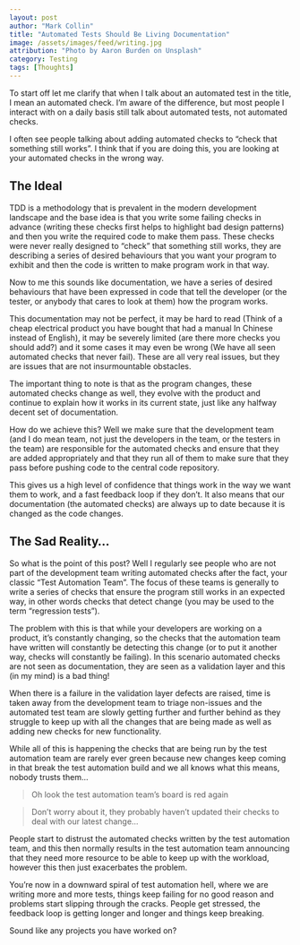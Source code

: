 ```yaml
---
layout: post
author: "Mark Collin"
title: "Automated Tests Should Be Living Documentation"
image: /assets/images/feed/writing.jpg
attribution: "Photo by Aaron Burden on Unsplash"
category: Testing
tags: [Thoughts]
---
```

To start off let me clarify that when I talk about an automated test in the title, I mean an automated check. I’m aware of the difference, but most people I interact with on a daily basis still talk about automated tests, not automated checks.

I often see people talking about adding automated checks to “check that something still works”. I think that if you are doing this, you are looking at your automated checks in the wrong way.

## The Ideal

TDD is a methodology that is prevalent in the modern development landscape and the base idea is that you write some failing checks in advance (writing these checks first helps to highlight bad design patterns) and then you write the required code to make them pass. These checks were never really designed to “check” that something still works, they are describing a series of desired behaviours that you want your program to exhibit and then the code is written to make program work in that way.

Now to me this sounds like documentation, we have a series of desired behaviours that have been expressed in code that tell the developer (or the tester, or anybody that cares to look at them) how the program works.

This documentation may not be perfect, it may be hard to read (Think of a cheap electrical product you have bought that had a manual In Chinese instead of English), it may be severely limited (are there more checks you should add?) and it some cases it may even be wrong (We have all seen automated checks that never fail). These are all very real issues, but they are issues that are not insurmountable obstacles.

The important thing to note is that as the program changes, these automated checks change as well, they evolve with the product and continue to explain how it works in its current state, just like any halfway decent set of documentation.

How do we achieve this? Well we make sure that the development team (and I do mean team, not just the developers in the team, or the testers in the team) are responsible for the automated checks and ensure that they are added appropriately and that they run all of them to make sure that they pass before pushing code to the central code repository.

This gives us a high level of confidence that things work in the way we want them to work, and a fast feedback loop if they don’t. It also means that our documentation (the automated checks) are always up to date because it is changed as the code changes.

## The Sad Reality…

So what is the point of this post? Well I regularly see people who are not part of the development team writing automated checks after the fact, your classic “Test Automation Team”. The focus of these teams is generally to write a series of checks that ensure the program still works in an expected way, in other words checks that detect change (you may be used to the term “regression tests”).

The problem with this is that while your developers are working on a product, it’s constantly changing, so the checks that the automation team have written will constantly be detecting this change (or to put it another way, checks will constantly be failing). In this scenario automated checks are not seen as documentation, they are seen as a validation layer and this (in my mind) is a bad thing!

When there is a failure in the validation layer defects are raised, time is taken away from the development team to triage non-issues and the automated test team are slowly getting further and further behind as they struggle to keep up with all the changes that are being made as well as adding new checks for new functionality.

While all of this is happening the checks that are being run by the test automation team are rarely ever green because new changes keep coming in that break the test automation build and we all knows what this means, nobody trusts them…

>Oh look the test automation team’s board is red again

>Don’t worry about it, they probably haven’t updated their checks to deal with our latest change…

People start to distrust the automated checks written by the test automation team, and this then normally results in the test automation team announcing that they need more resource to be able to keep up with the workload, however this then just exacerbates the problem.

You’re now in a downward spiral of test automation hell, where we are writing more and more tests, things keep failing for no good reason and problems start slipping through the cracks. People get stressed, the feedback loop is getting longer and longer and things keep breaking.

Sound like any projects you have worked on?

